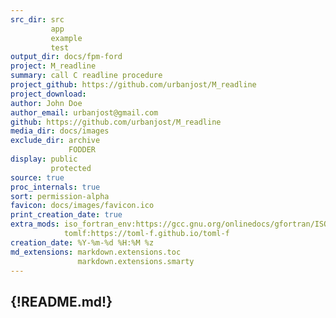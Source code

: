 ```yaml
---
src_dir: src
         app
         example
         test
output_dir: docs/fpm-ford
project: M_readline
summary: call C readline procedure
project_github: https://github.com/urbanjost/M_readline
project_download:
author: John Doe
author_email: urbanjost@gmail.com
github: https://github.com/urbanjost/M_readline
media_dir: docs/images
exclude_dir: archive
             FODDER
display: public
         protected
source: true
proc_internals: true
sort: permission-alpha
favicon: docs/images/favicon.ico
print_creation_date: true
extra_mods: iso_fortran_env:https://gcc.gnu.org/onlinedocs/gfortran/ISO_005fFORTRAN_005fENV.html
            tomlf:https://toml-f.github.io/toml-f
creation_date: %Y-%m-%d %H:%M %z
md_extensions: markdown.extensions.toc
               markdown.extensions.smarty
---
```

{!README.md!}
---
